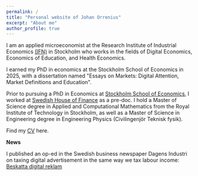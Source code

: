 ```yaml
---
permalink: /
title: "Personal website of Johan Orrenius"
excerpt: "About me"
author_profile: true
---
```

I am an applied microeconomist at the Research Institute of Industrial Economics [(IFN)](https://www.ifn.se/en) in Stockholm who works in the fields of Digital Economics, Economics of Education, and Health Economics. 

I earned my PhD in economics at the Stockholm School of Economics in 2025, with a dissertation named "Essays on Markets: Digital Attention, Market Definitions and Education".

Prior to pursuing a PhD in Economics at [Stockholm School of Economics](https://www.hhs.se), I worked at [Swedish House of Finance](https://www.hhs.se/en/houseoffinance/) as a pre-doc. 
I hold a  Master of Science degree in Applied and Computational Mathematics from the Royal Institute of Technology in Stockholm, as well as a Master of Science in Engineering degree in Engineering Physics (Civilingenjör Teknisk fysik). 


Find my [CV](../files/cv_orrenius_latest_web.pdf) here. 

**News**

I published an op-ed in the Swedish business newspaper Dagens Industri on taxing digital advertisement in the same way we tax labour income:
[Beskatta digital reklam](https://www.di.se/debatt/beskatta-digital-reklam-lika-mycket-som-lonearbete/)





